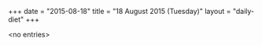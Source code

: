 +++
date = "2015-08-18"
title = "18 August 2015 (Tuesday)"
layout = "daily-diet"
+++

\<no entries\>